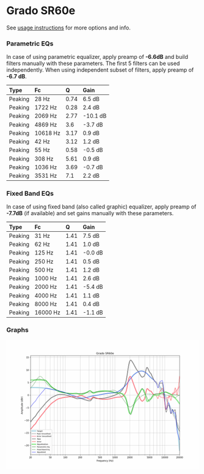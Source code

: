 # Grado SR60e
See [usage instructions](https://github.com/jaakkopasanen/AutoEq#usage) for more options and info.

### Parametric EQs
In case of using parametric equalizer, apply preamp of **-6.6dB** and build filters manually
with these parameters. The first 5 filters can be used independently.
When using independent subset of filters, apply preamp of **-6.7 dB**.

| Type    | Fc       |    Q | Gain     |
|:--------|:---------|:-----|:---------|
| Peaking | 28 Hz    | 0.74 | 6.5 dB   |
| Peaking | 1722 Hz  | 0.28 | 2.4 dB   |
| Peaking | 2069 Hz  | 2.77 | -10.1 dB |
| Peaking | 4869 Hz  | 3.6  | -3.7 dB  |
| Peaking | 10618 Hz | 3.17 | 0.9 dB   |
| Peaking | 42 Hz    | 3.12 | 1.2 dB   |
| Peaking | 55 Hz    | 0.58 | -0.5 dB  |
| Peaking | 308 Hz   | 5.61 | 0.9 dB   |
| Peaking | 1036 Hz  | 3.69 | -0.7 dB  |
| Peaking | 3531 Hz  | 7.1  | 2.2 dB   |

### Fixed Band EQs
In case of using fixed band (also called graphic) equalizer, apply preamp of **-7.7dB**
(if available) and set gains manually with these parameters.

| Type    | Fc       |    Q | Gain    |
|:--------|:---------|:-----|:--------|
| Peaking | 31 Hz    | 1.41 | 7.5 dB  |
| Peaking | 62 Hz    | 1.41 | 1.0 dB  |
| Peaking | 125 Hz   | 1.41 | -0.0 dB |
| Peaking | 250 Hz   | 1.41 | 0.5 dB  |
| Peaking | 500 Hz   | 1.41 | 1.2 dB  |
| Peaking | 1000 Hz  | 1.41 | 2.6 dB  |
| Peaking | 2000 Hz  | 1.41 | -5.4 dB |
| Peaking | 4000 Hz  | 1.41 | 1.1 dB  |
| Peaking | 8000 Hz  | 1.41 | 0.4 dB  |
| Peaking | 16000 Hz | 1.41 | -1.1 dB |

### Graphs
![](./Grado%20SR60e.png)